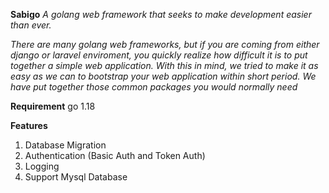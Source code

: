 **Sabigo**
_A golang web framework that seeks to make development easier than ever._

_There are many golang web frameworks, but if you are coming from either django or laravel enviroment, you quickly realize how difficult it is to put together a simple web application. With this in mind, we tried to make it as easy as we can to bootstrap your web application within short period. We have put together those common packages you would normally need_

**Requirement**
go 1.18

**Features**
1.  Database Migration
2.  Authentication (Basic Auth and Token Auth)
3.  Logging
4.  Support Mysql Database


